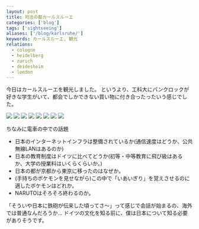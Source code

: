 ```yaml
---
layout: post
title: 司法の都カールスルーエ
categories: ['blog']
tags: ['sightseeing']
aliases: ['/blog/karlsruhe/']
keywords: カールスルーエ, 観光
relations:
  - cologne
  - heidelberg
  - zurich
  - deidesheim
  - london
---
```


今日はカールスルーエを観光しました。
というより、工科大にパンクロックが好きな学生がいて、都会でしかできない買い物に付き合ったったいう感じでした。

<img src="/img/blog_IMG_1272.jpg" class="image-on-frame image-fade">

<img src="/img/blog_IMG_1274.jpg" class="image-on-frame image-fade">

<img src="/img/blog_IMG_1233.jpg" class="image-on-frame image-fade">

<img src="/img/blog_IMG_1275.jpg" class="image-on-frame image-fade">

<img src="/img/blog_IMG_1276.jpg" class="image-on-frame image-fade">

<img src="/img/blog_IMG_1277.jpg" class="image-on-frame image-fade">

<img src="/img/blog_IMG_1258.jpg" class="image-on-frame-medium image-fade">

<img src="/img/blog_IMG_1224.jpg" class="image-on-frame-medium image-fade">

ちなみに電車の中での話題

* 日本のインターネットインフラは整備されているか(通信速度はどうか、公共無線LANはあるのか)
* 日本の教育制度はドイツに比べてどうか(初等・中等教育に飛び級はあるか、大学の授業料はいくらくらいか。)
* 日本の都が京都から東京に移ったのはなぜか。
* (手持ちのポケモンを見せながら)この中で「いあいぎり」を覚えさせるのに適したポケモンはどれか。
* NARUTOはそろそろ終わるのか。

「そういや日本に鉄砲が伝来した頃ってさ〜」って感じで会話が始まるの、海外では普通なんだろうか...
ドイツの文化を知る前に、僕は日本について知る必要がありそうです。

